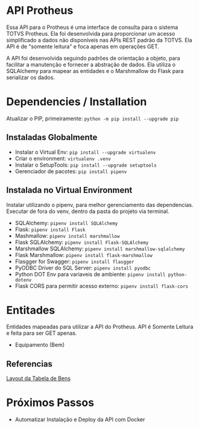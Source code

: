 # API Protheus

Essa API para o Protheus é uma interface de consulta para o sistema TOTVS Protheus. 
Ela foi desenvolvida para proporcionar um acesso simplificado a dados não disponíveis nas APIs REST 
padrão da TOTVS. Ela API é de "somente leitura" e foca apenas em operações GET.

A API foi desenvolvida seguindo padrões de orientação a objeto, para facilitar a manutenção e
fornecer a abstração de dados. Ela utiliza o SQLAlchemy para mapear as entidades e o Marshmallow do Flask para
serializar os dados.

# Dependencies / Installation
Atualizar o PIP, primeiramente: `python -m pip install --upgrade pip`

## Instaladas Globalmente
- Instalar o Virtual Env: `pip install --upgrade virtualenv`
- Criar o environment: `virtualenv .venv`
- Instalar o SetupTools: `pip install --upgrade setuptools`
- Gerenciador de pacotes: `pip install pipenv`

## Instalada no Virtual Environment
Instalar utilizando o pipenv, para melhor gerenciamento das dependencias.
Executar de fora do venv, dentro da pasta do projeto via terminal.

- SQLAlchemy: `pipenv install SQLAlchemy`
- Flask: `pipenv install Flask`
- Mashmallow: `pipenv install marshmallow`
- Flask SQLAlchemy: `pipenv install Flask-SQLAlchemy`
- Marshmallow SQLAlchemy: `pipenv install marshmallow-sqlalchemy`
- Flask Marshmallow: `pipenv install flask-marshmallow`
- Flasgger for Swagger: `pipenv install flasgger`
- PyODBC Driver do SQL Server: `pipenv install pyodbc`
- Python DOT Env para variaveis de ambiente: `pipenv install python-dotenv`
- Flask CORS para permitir acesso externo: `pipenv install flask-cors`

# Entitades

Entidades mapeadas para utilizar a API do Protheus.
API é Somente Leitura e feita para ser GET apenas.

- Equipamento (Bem)

## Referencias

[Layout da Tabela de Bens](https://shorturl.at/tvF19)

# Próximos Passos

- Automatizar Instalação e Deploy da API com Docker
